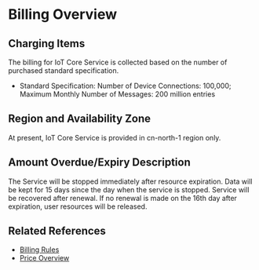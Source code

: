 # Billing Overview
## Charging Items

  The billing for IoT Core Service is collected based on the number of purchased standard specification.

- Standard Specification: Number of Device Connections: 100,000; Maximum Monthly Number of Messages: 200 million entries

## Region and Availability Zone

At present, IoT Core Service is provided in cn-north-1 region only.

## Amount Overdue/Expiry Description

The Service will be stopped immediately after resource expiration. Data will be kept for 15 days since the day when the service is stopped. Service will be recovered after renewal. If no renewal is made on the 16th day after expiration, user resources will be released.

## Related References

- [Billing Rules](Billing-Rules.md)
- [Price Overview](Price-Overview.md)
